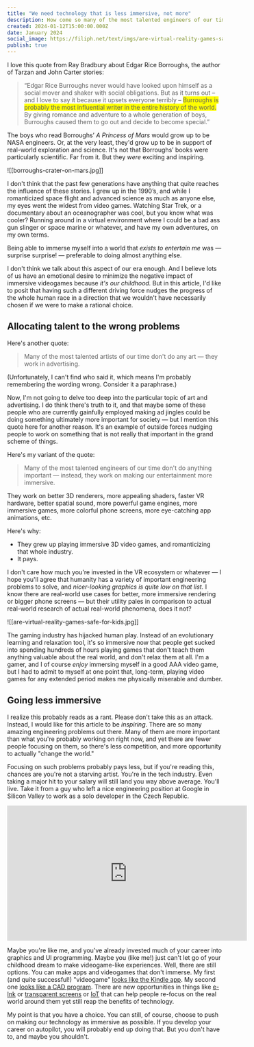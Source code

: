 ```yaml
---
title: "We need technology that is less immersive, not more"
description: How come so many of the most talented engineers of our time work on making our entertainment more immersive?
created: 2024-01-12T15:00:00.000Z
date: January 2024
social_image: https://filiph.net/text/imgs/are-virtual-reality-games-safe-for-kids.jpg
publish: true
---
```


I love this quote from Ray Bradbury about Edgar Rice Borroughs, the author of Tarzan and John Carter stories:

> “Edgar Rice Burroughs never would have looked upon himself as a social mover and shaker with social obligations. But as it turns out – and I love to say it because it upsets everyone terribly – <span style="background: yellow">Burroughs is probably the most influential writer in the entire history of the world.</span> By giving romance and adventure to a whole generation of boys, Burroughs caused them to go out and decide to become special.”

The boys who read Borroughs’ _A Princess of Mars_ would grow up to be NASA engineers. Or, at the very least, they'd grow up to be in support of real-world exploration and science. It's not that Borroughs’ books were particularly scientific. Far from it. But they _were_ exciting and inspiring.

![[borroughs-crater-on-mars.jpg]]

<!--Carl Sagan, the astronomer, said: "Science fiction has led me to science."-->

I don't think that the past few generations have anything that quite reaches the influence of these stories. I grew up in the 1990’s, and while I romanticized space flight and advanced science as much as anyone else, my eyes went the widest from video games. Watching Star Trek, or a documentary about an oceanographer was cool, but you know what was cooler? Running around in a virtual environment where I could be a bad ass gun slinger or space marine or whatever, and have my own adventures, on my own terms. 

Being able to immerse myself into a world that _exists to entertain me_ was — surprise surprise! — preferable to doing almost anything else.

I don't think we talk about this aspect of our era enough. And I believe lots of us have an emotional desire to minimize the negative impact of immersive videogames because _it's our childhood._ But in this article, I'd like to posit that having such a different driving force nudges the progress of the whole human race in a direction that we wouldn't have necessarily chosen if we were to make a rational choice.

## Allocating talent to the wrong problems

Here's another quote:

> Many of the most talented artists of our time don't do any art — they work in advertising.

(Unfortunately, I can't find who said it, which means I'm probably remembering the wording wrong. Consider it a paraphrase.)

Now, I'm not going to delve too deep into the particular topic of art and advertising. I do think there's truth to it, and that maybe some of these people who are currently gainfully employed making ad jingles could be doing something ultimately more important for society — but I mention this quote here for another reason. It's an example of outside forces nudging people to work on something that is not really that important in the grand scheme of things.

Here's my variant of the quote:

> Many of the most talented engineers of our time don't do anything important — instead, they work on making our entertainment more immersive.

They work on better 3D renderers, more appealing shaders, faster VR hardware, better spatial sound, more powerful game engines, more immersive games, more colorful phone screens, more eye-catching app animations, etc.

Here's why:

- They grew up playing immersive 3D video games, and romanticizing that whole industry.
- It pays.

I don't care how much you're invested in the VR ecosystem or whatever — I hope you'll agree that humanity has a variety of important engineering problems to solve, and _nicer-looking graphics is quite low on that list._ I know there are real-world use cases for better, more immersive rendering or bigger phone screens — but their utility pales in comparison to actual real-world research of actual real-world phenomena, does it not?

![[are-virtual-reality-games-safe-for-kids.jpg]]

The gaming industry has hijacked human play. Instead of an evolutionary learning and relaxation tool, it's so immersive now that people get sucked into spending hundreds of hours playing games that don't teach them anything valuable about the real world, and don't relax them at all. I'm a gamer, and I of course _enjoy_ immersing myself in a good AAA video game, but I had to admit to myself at one point that, long-term, playing video games for any extended period makes me physically miserable and dumber.

## Going less immersive

I realize this probably reads as a rant. Please don't take this as an attack. Instead, I would like for this article to be _inspiring_. There are so many amazing engineering problems out there. Many of them are more important than what you're probably working on right now, and yet there are fewer people focusing on them, so there's less competition, and more opportunity to actually "change the world."

Focusing on such problems probably pays less, but if you're reading this, chances are you're not a starving artist. You're in the tech industry. Even taking a major hit to your salary will still land you way above average. You'll live. Take it from a guy who left a nice engineering position at Google in Silicon Valley to work as a solo developer in the Czech Republic.

<iframe width="560" height="315" src="https://www.youtube-nocookie.com/embed/4PUIxEWmsvI?si=KGU4UoHatuA8CQhM" title="YouTube video player" frameborder="0" allow="accelerometer; autoplay; clipboard-write; encrypted-media; gyroscope; picture-in-picture; web-share" allowfullscreen></iframe>

Maybe you're like me, and you've already invested much of your career into graphics and UI programming. Maybe you (like me!) just can't let go of your childhood dream to make videogame-like experiences. Well, there are still options. You can make apps and videogames that don't immerse. My first (and quite successful!) "videogame" [looks like the Kindle app](https://egamebook.com/knights/). My second one [looks like a CAD program](https://store.steampowered.com/app/2538440/GIANT_ROBOT_GAME/). There are new opportunities in things like [e-Ink](https://www.theverge.com/23954584/e-ink-color-tablets-ereader) or [transparent screens](https://www.theverge.com/2024/1/8/24029590/lg-oled-t-transparent-tv-announced-specs-features) or [IoT](https://techbullion.com/what-to-expect-in-2024-a-deep-dive-into-the-internet-of-things/) that can help people re-focus on the real world around them yet still reap the benefits of technology.

My point is that you have a choice. You can still, of course, choose to push on making our technology as immersive as possible. If you develop your career on autopilot, you will probably end up doing that. But you don't have to, and maybe you shouldn't.
